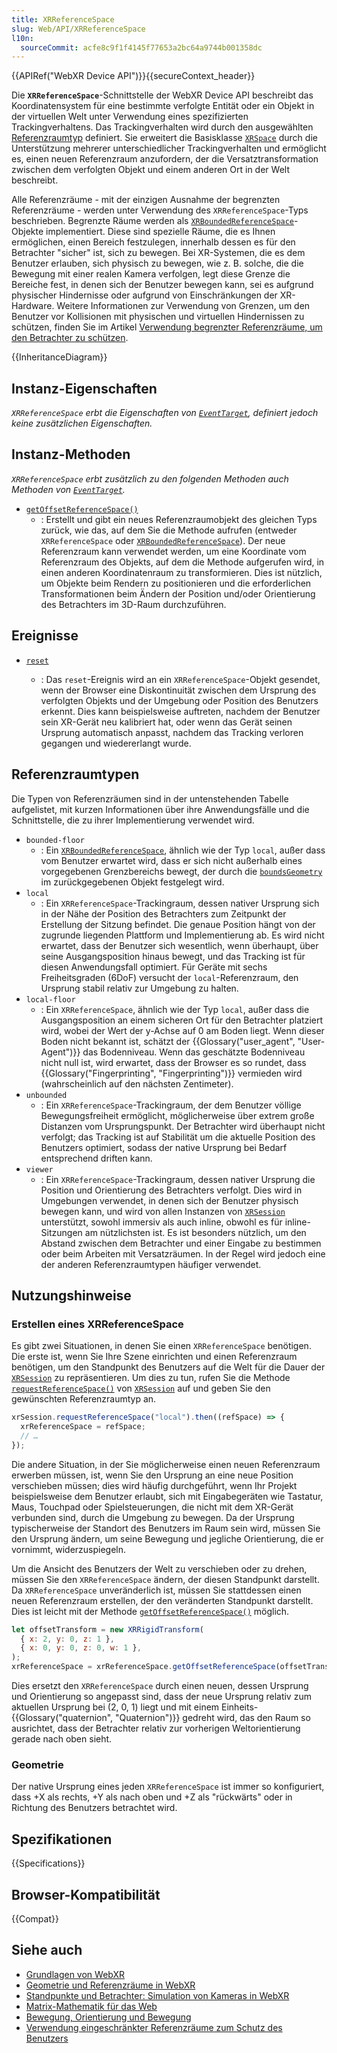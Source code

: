 ```yaml
---
title: XRReferenceSpace
slug: Web/API/XRReferenceSpace
l10n:
  sourceCommit: acfe8c9f1f4145f77653a2bc64a9744b001358dc
---
```


{{APIRef("WebXR Device API")}}{{secureContext_header}}

Die **`XRReferenceSpace`**-Schnittstelle der WebXR Device API beschreibt das Koordinatensystem für eine bestimmte verfolgte Entität oder ein Objekt in der virtuellen Welt unter Verwendung eines spezifizierten Trackingverhaltens. Das Trackingverhalten wird durch den ausgewählten [Referenzraumtyp](#referenzraumtypen) definiert. Sie erweitert die Basisklasse [`XRSpace`](/de/docs/Web/API/XRSpace) durch die Unterstützung mehrerer unterschiedlicher Trackingverhalten und ermöglicht es, einen neuen Referenzraum anzufordern, der die Versatztransformation zwischen dem verfolgten Objekt und einem anderen Ort in der Welt beschreibt.

Alle Referenzräume - mit der einzigen Ausnahme der begrenzten Referenzräume - werden unter Verwendung des `XRReferenceSpace`-Typs beschrieben. Begrenzte Räume werden als [`XRBoundedReferenceSpace`](/de/docs/Web/API/XRBoundedReferenceSpace)-Objekte implementiert. Diese sind spezielle Räume, die es Ihnen ermöglichen, einen Bereich festzulegen, innerhalb dessen es für den Betrachter "sicher" ist, sich zu bewegen. Bei XR-Systemen, die es dem Benutzer erlauben, sich physisch zu bewegen, wie z. B. solche, die die Bewegung mit einer realen Kamera verfolgen, legt diese Grenze die Bereiche fest, in denen sich der Benutzer bewegen kann, sei es aufgrund physischer Hindernisse oder aufgrund von Einschränkungen der XR-Hardware. Weitere Informationen zur Verwendung von Grenzen, um den Benutzer vor Kollisionen mit physischen und virtuellen Hindernissen zu schützen, finden Sie im Artikel [Verwendung begrenzter Referenzräume, um den Betrachter zu schützen](/de/docs/Web/API/WebXR_Device_API/Bounded_reference_spaces).

{{InheritanceDiagram}}

## Instanz-Eigenschaften

_`XRReferenceSpace` erbt die Eigenschaften von [`EventTarget`](/de/docs/Web/API/EventTarget), definiert jedoch keine zusätzlichen Eigenschaften._

## Instanz-Methoden

_`XRReferenceSpace` erbt zusätzlich zu den folgenden Methoden auch Methoden von [`EventTarget`](/de/docs/Web/API/EventTarget)._

- [`getOffsetReferenceSpace()`](/de/docs/Web/API/XRReferenceSpace/getOffsetReferenceSpace)
  - : Erstellt und gibt ein neues Referenzraumobjekt des gleichen Typs zurück, wie das, auf dem Sie die Methode aufrufen (entweder `XRReferenceSpace` oder [`XRBoundedReferenceSpace`](/de/docs/Web/API/XRBoundedReferenceSpace)). Der neue Referenzraum kann verwendet werden, um eine Koordinate vom Referenzraum des Objekts, auf dem die Methode aufgerufen wird, in einen anderen Koordinatenraum zu transformieren. Dies ist nützlich, um Objekte beim Rendern zu positionieren und die erforderlichen Transformationen beim Ändern der Position und/oder Orientierung des Betrachters im 3D-Raum durchzuführen.

## Ereignisse

- [`reset`](/de/docs/Web/API/XRReferenceSpace/reset_event)

  - : Das `reset`-Ereignis wird an ein `XRReferenceSpace`-Objekt gesendet, wenn der Browser eine Diskontinuität zwischen dem Ursprung des verfolgten Objekts und der Umgebung oder Position des Benutzers erkennt. Dies kann beispielsweise auftreten, nachdem der Benutzer sein XR-Gerät neu kalibriert hat, oder wenn das Gerät seinen Ursprung automatisch anpasst, nachdem das Tracking verloren gegangen und wiedererlangt wurde.

## Referenzraumtypen

Die Typen von Referenzräumen sind in der untenstehenden Tabelle aufgelistet, mit kurzen Informationen über ihre Anwendungsfälle und die Schnittstelle, die zu ihrer Implementierung verwendet wird.

- `bounded-floor`
  - : Ein [`XRBoundedReferenceSpace`](/de/docs/Web/API/XRBoundedReferenceSpace), ähnlich wie der Typ `local`, außer dass vom Benutzer erwartet wird, dass er sich nicht außerhalb eines vorgegebenen Grenzbereichs bewegt, der durch die [`boundsGeometry`](/de/docs/Web/API/XRBoundedReferenceSpace/boundsGeometry) im zurückgegebenen Objekt festgelegt wird.
- `local`
  - : Ein `XRReferenceSpace`-Trackingraum, dessen nativer Ursprung sich in der Nähe der Position des Betrachters zum Zeitpunkt der Erstellung der Sitzung befindet. Die genaue Position hängt von der zugrunde liegenden Plattform und Implementierung ab. Es wird nicht erwartet, dass der Benutzer sich wesentlich, wenn überhaupt, über seine Ausgangsposition hinaus bewegt, und das Tracking ist für diesen Anwendungsfall optimiert. Für Geräte mit sechs Freiheitsgraden (6DoF) versucht der `local`-Referenzraum, den Ursprung stabil relativ zur Umgebung zu halten.
- `local-floor`
  - : Ein `XRReferenceSpace`, ähnlich wie der Typ `local`, außer dass die Ausgangsposition an einem sicheren Ort für den Betrachter platziert wird, wobei der Wert der y-Achse auf 0 am Boden liegt. Wenn dieser Boden nicht bekannt ist, schätzt der {{Glossary("user_agent", "User-Agent")}} das Bodenniveau. Wenn das geschätzte Bodenniveau nicht null ist, wird erwartet, dass der Browser es so rundet, dass {{Glossary("Fingerprinting", "Fingerprinting")}} vermieden wird (wahrscheinlich auf den nächsten Zentimeter).
- `unbounded`
  - : Ein `XRReferenceSpace`-Trackingraum, der dem Benutzer völlige Bewegungsfreiheit ermöglicht, möglicherweise über extrem große Distanzen vom Ursprungspunkt. Der Betrachter wird überhaupt nicht verfolgt; das Tracking ist auf Stabilität um die aktuelle Position des Benutzers optimiert, sodass der native Ursprung bei Bedarf entsprechend driften kann.
- `viewer`
  - : Ein `XRReferenceSpace`-Trackingraum, dessen nativer Ursprung die Position und Orientierung des Betrachters verfolgt. Dies wird in Umgebungen verwendet, in denen sich der Benutzer physisch bewegen kann, und wird von allen Instanzen von [`XRSession`](/de/docs/Web/API/XRSession) unterstützt, sowohl immersiv als auch inline, obwohl es für inline-Sitzungen am nützlichsten ist. Es ist besonders nützlich, um den Abstand zwischen dem Betrachter und einer Eingabe zu bestimmen oder beim Arbeiten mit Versatzräumen. In der Regel wird jedoch eine der anderen Referenzraumtypen häufiger verwendet.

## Nutzungshinweise

### Erstellen eines XRReferenceSpace

Es gibt zwei Situationen, in denen Sie einen `XRReferenceSpace` benötigen. Die erste ist, wenn Sie Ihre Szene einrichten und einen Referenzraum benötigen, um den Standpunkt des Benutzers auf die Welt für die Dauer der [`XRSession`](/de/docs/Web/API/XRSession) zu repräsentieren. Um dies zu tun, rufen Sie die Methode [`requestReferenceSpace()`](/de/docs/Web/API/XRSession/requestReferenceSpace) von [`XRSession`](/de/docs/Web/API/XRSession) auf und geben Sie den gewünschten Referenzraumtyp an.

```js
xrSession.requestReferenceSpace("local").then((refSpace) => {
  xrReferenceSpace = refSpace;
  // …
});
```

Die andere Situation, in der Sie möglicherweise einen neuen Referenzraum erwerben müssen, ist, wenn Sie den Ursprung an eine neue Position verschieben müssen; dies wird häufig durchgeführt, wenn Ihr Projekt beispielsweise dem Benutzer erlaubt, sich mit Eingabegeräten wie Tastatur, Maus, Touchpad oder Spielsteuerungen, die nicht mit dem XR-Gerät verbunden sind, durch die Umgebung zu bewegen. Da der Ursprung typischerweise der Standort des Benutzers im Raum sein wird, müssen Sie den Ursprung ändern, um seine Bewegung und jegliche Orientierung, die er vornimmt, widerzuspiegeln.

Um die Ansicht des Benutzers der Welt zu verschieben oder zu drehen, müssen Sie den `XRReferenceSpace` ändern, der diesen Standpunkt darstellt. Da `XRReferenceSpace` unveränderlich ist, müssen Sie stattdessen einen neuen Referenzraum erstellen, der den veränderten Standpunkt darstellt. Dies ist leicht mit der Methode [`getOffsetReferenceSpace()`](/de/docs/Web/API/XRReferenceSpace/getOffsetReferenceSpace) möglich.

```js
let offsetTransform = new XRRigidTransform(
  { x: 2, y: 0, z: 1 },
  { x: 0, y: 0, z: 0, w: 1 },
);
xrReferenceSpace = xrReferenceSpace.getOffsetReferenceSpace(offsetTransform);
```

Dies ersetzt den `XRReferenceSpace` durch einen neuen, dessen Ursprung und Orientierung so angepasst sind, dass der neue Ursprung relativ zum aktuellen Ursprung bei (2, 0, 1) liegt und mit einem Einheits-{{Glossary("quaternion", "Quaternion")}} gedreht wird, das den Raum so ausrichtet, dass der Betrachter relativ zur vorherigen Weltorientierung gerade nach oben sieht.

### Geometrie

Der native Ursprung eines jeden `XRReferenceSpace` ist immer so konfiguriert, dass +X als rechts, +Y als nach oben und +Z als "rückwärts" oder in Richtung des Benutzers betrachtet wird.

## Spezifikationen

{{Specifications}}

## Browser-Kompatibilität

{{Compat}}

## Siehe auch

- [Grundlagen von WebXR](/de/docs/Web/API/WebXR_Device_API/Fundamentals)
- [Geometrie und Referenzräume in WebXR](/de/docs/Web/API/WebXR_Device_API/Geometry)
- [Standpunkte und Betrachter: Simulation von Kameras in WebXR](/de/docs/Web/API/WebXR_Device_API/Cameras)
- [Matrix-Mathematik für das Web](/de/docs/Web/API/WebGL_API/Matrix_math_for_the_web)
- [Bewegung, Orientierung und Bewegung](/de/docs/Web/API/WebXR_Device_API/Movement_and_motion)
- [Verwendung eingeschränkter Referenzräume zum Schutz des Benutzers](/de/docs/Web/API/WebXR_Device_API/Bounded_reference_spaces)
